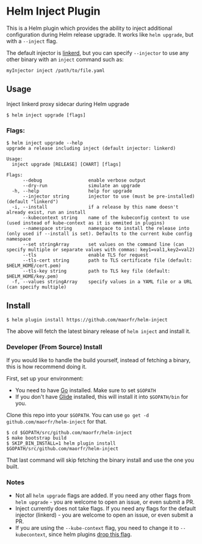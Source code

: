 # Helm Inject Plugin

This is a Helm plugin which provides the ability to inject additional configuration during Helm release upgrade. It works like
`helm upgrade`, but with a `--inject` flag.

The default injector is [linkerd](https://linkerd.io/), but you can specify `--injector` to use any other binary with an `inject` command such as:
```
myInjector inject /path/to/file.yaml
```

## Usage

Inject linkerd proxy sidecar during Helm upgrade

```
$ helm inject upgrade [flags]
```

### Flags:

```
$ helm inject upgrade --help
upgrade a release including inject (default injector: linkerd)

Usage:
  inject upgrade [RELEASE] [CHART] [flags]

Flags:
      --debug                 enable verbose output
      --dry-run               simulate an upgrade
  -h, --help                  help for upgrade
      --injector string       injector to use (must be pre-installed) (default "linkerd")
  -i, --install               if a release by this name doesn't already exist, run an install
      --kubecontext string    name of the kubeconfig context to use (used instead of kube-context as it is ommited in plugins)
      --namespace string      namespace to install the release into (only used if --install is set). Defaults to the current kube config namespace
      --set stringArray       set values on the command line (can specify multiple or separate values with commas: key1=val1,key2=val2)
      --tls                   enable TLS for request
      --tls-cert string       path to TLS certificate file (default: $HELM_HOME/cert.pem)
      --tls-key string        path to TLS key file (default: $HELM_HOME/key.pem)
  -f, --values stringArray    specify values in a YAML file or a URL (can specify multiple)
```


## Install

```
$ helm plugin install https://github.com/maorfr/helm-inject
```

The above will fetch the latest binary release of `helm inject` and install it.

### Developer (From Source) Install

If you would like to handle the build yourself, instead of fetching a binary, this is how recommend doing it.

First, set up your environment:

- You need to have [Go](http://golang.org) installed. Make sure to set `$GOPATH`
- If you don't have [Glide](http://glide.sh) installed, this will install it into
  `$GOPATH/bin` for you.

Clone this repo into your `$GOPATH`. You can use `go get -d github.com/maorfr/helm-inject`
for that.

```
$ cd $GOPATH/src/github.com/maorfr/helm-inject
$ make bootstrap build
$ SKIP_BIN_INSTALL=1 helm plugin install $GOPATH/src/github.com/maorfr/helm-inject
```

That last command will skip fetching the binary install and use the one you built.

### Notes

* Not all `helm upgrade` flags are added. If you need any other flags from `helm upgrade` - you are welcome to open an issue, or even submit a PR.
* Inject currently does not take flags. If you need any flags for the default injector (linkerd) - you are welcome to open an issue, or even submit a PR.
* If you are using the `--kube-context` flag, you need to change it to `--kubecontext`, since helm plugins [drop this flag](https://github.com/helm/helm/blob/master/docs/plugins.md#a-note-on-flag-parsing).
